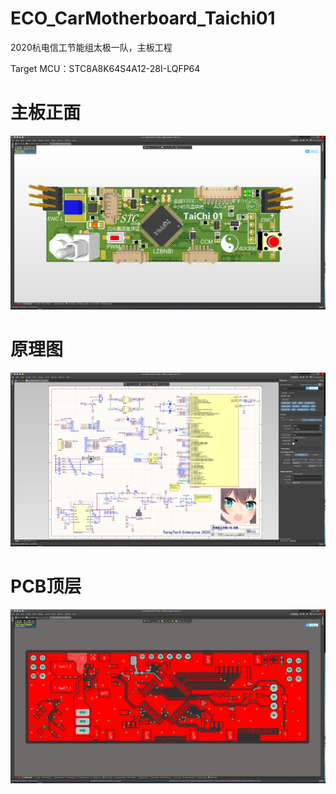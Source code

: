# ECO_CarMotherboard_Taichi01 
2020杭电信工节能组太极一队，主板工程

Target MCU：STC8A8K64S4A12-28I-LQFP64 
 
# 主板正面
![PCB 3D](https://github.com/TerayTech/ECO_CarMotherboard_Taichi01/blob/master/pcb.png)
# 原理图
![PCB 3D](https://github.com/TerayTech/ECO_CarMotherboard_Taichi01/blob/master/sch.png)
# PCB顶层
![PCB 3D](https://github.com/TerayTech/ECO_CarMotherboard_Taichi01/blob/master/top.png)
